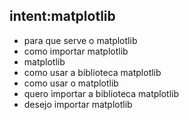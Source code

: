 ## intent:matplotlib
- para que serve o matplotlib
- como importar matplotlib
- matplotlib
- como usar a biblioteca matplotlib
- como usar o matplotlib
- quero importar a biblioteca matplotlib
- desejo importar matplotlib
